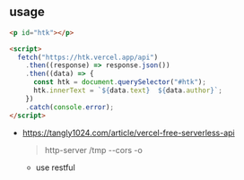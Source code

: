 ## usage

```html
<p id="htk"></p>

<script>
  fetch("https://htk.vercel.app/api")
    .then((response) => response.json())
    .then((data) => {
      const htk = document.querySelector("#htk");
      htk.innerText = `${data.text}  ${data.author}`;
    })
    .catch(console.error);
</script>
```

- https://tangly1024.com/article/vercel-free-serverless-api

  > http-server /tmp --cors -o

  - use restful
